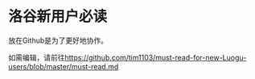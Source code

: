 # 洛谷新用户必读

放在Github是为了更好地协作。

如需编辑，请前往<https://github.com/tim1103/must-read-for-new-Luogu-users/blob/master/must-read.md>

